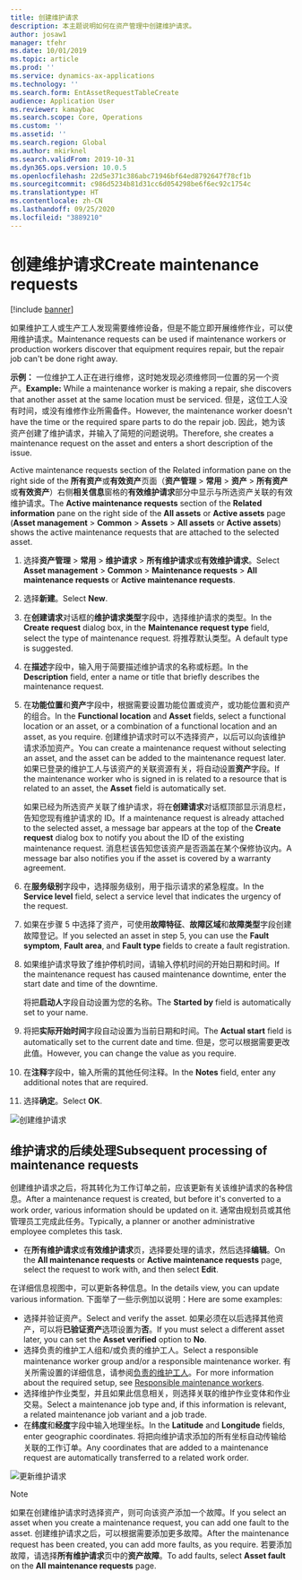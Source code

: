 ```yaml
---
title: 创建维护请求
description: 本主题说明如何在资产管理中创建维护请求。
author: josaw1
manager: tfehr
ms.date: 10/01/2019
ms.topic: article
ms.prod: ''
ms.service: dynamics-ax-applications
ms.technology: ''
ms.search.form: EntAssetRequestTableCreate
audience: Application User
ms.reviewer: kamaybac
ms.search.scope: Core, Operations
ms.custom: ''
ms.assetid: ''
ms.search.region: Global
ms.author: mkirknel
ms.search.validFrom: 2019-10-31
ms.dyn365.ops.version: 10.0.5
ms.openlocfilehash: 22d5e371c386abc71946bf64ed8792647f78cf1b
ms.sourcegitcommit: c986d5234b81d31cc6d054298be6f6ec92c1754c
ms.translationtype: HT
ms.contentlocale: zh-CN
ms.lasthandoff: 09/25/2020
ms.locfileid: "3889210"
---
```

# <a name="create-maintenance-requests"></a><span data-ttu-id="a71dd-103">创建维护请求</span><span class="sxs-lookup"><span data-stu-id="a71dd-103">Create maintenance requests</span></span>

[!include [banner](../../includes/banner.md)]

 

<span data-ttu-id="a71dd-104">如果维护工人或生产工人发现需要维修设备，但是不能立即开展维修作业，可以使用维护请求。</span><span class="sxs-lookup"><span data-stu-id="a71dd-104">Maintenance requests can be used if maintenance workers or production workers discover that equipment requires repair, but the repair job can't be done right away.</span></span>

<span data-ttu-id="a71dd-105">**示例：** 一位维护工人正在进行维修，这时她发现必须维修同一位置的另一个资产。</span><span class="sxs-lookup"><span data-stu-id="a71dd-105">**Example:** While a maintenance worker is making a repair, she discovers that another asset at the same location must be serviced.</span></span> <span data-ttu-id="a71dd-106">但是，这位工人没有时间，或没有维修作业所需备件。</span><span class="sxs-lookup"><span data-stu-id="a71dd-106">However, the maintenance worker doesn't have the time or the required spare parts to do the repair job.</span></span> <span data-ttu-id="a71dd-107">因此，她为该资产创建了维护请求，并输入了简短的问题说明。</span><span class="sxs-lookup"><span data-stu-id="a71dd-107">Therefore, she creates a maintenance request on the asset and enters a short description of the issue.</span></span>

<span data-ttu-id="a71dd-108">Active maintenance requests section of the Related information pane on the right side of the **所有资产**或**有效资产**页面（**资产管理** \> **常用** \> **资产** \> **所有资产**或**有效资产**）右侧**相关信息**窗格的**有效维护请求**部分中显示与所选资产关联的有效维护请求。</span><span class="sxs-lookup"><span data-stu-id="a71dd-108">The **Active maintenance requests** section of the **Related information** pane on the right side of the **All assets** or **Active assets** page (**Asset management** \> **Common** \> **Assets** \> **All assets** or **Active assets**) shows the active maintenance requests that are attached to the selected asset.</span></span>

1. <span data-ttu-id="a71dd-109">选择**资产管理** \> **常用** \> **维护请求** \> **所有维护请求**或**有效维护请求**。</span><span class="sxs-lookup"><span data-stu-id="a71dd-109">Select **Asset management** \> **Common** \> **Maintenance requests** \> **All maintenance requests** or **Active maintenance requests**.</span></span>
2. <span data-ttu-id="a71dd-110">选择**新建**。</span><span class="sxs-lookup"><span data-stu-id="a71dd-110">Select **New**.</span></span>
3. <span data-ttu-id="a71dd-111">在**创建请求**对话框的**维护请求类型**字段中，选择维护请求的类型。</span><span class="sxs-lookup"><span data-stu-id="a71dd-111">In the **Create request** dialog box, in the **Maintenance request type** field, select the type of maintenance request.</span></span> <span data-ttu-id="a71dd-112">将推荐默认类型。</span><span class="sxs-lookup"><span data-stu-id="a71dd-112">A default type is suggested.</span></span>
4. <span data-ttu-id="a71dd-113">在**描述**字段中，输入用于简要描述维护请求的名称或标题。</span><span class="sxs-lookup"><span data-stu-id="a71dd-113">In the **Description** field, enter a name or title that briefly describes the maintenance request.</span></span>
5. <span data-ttu-id="a71dd-114">在**功能位置**和**资产**字段中，根据需要设置功能位置或资产，或功能位置和资产的组合。</span><span class="sxs-lookup"><span data-stu-id="a71dd-114">In the **Functional location** and **Asset** fields, select a functional location or an asset, or a combination of a functional location and an asset, as you require.</span></span> <span data-ttu-id="a71dd-115">创建维护请求时可以不选择资产，以后可以向该维护请求添加资产。</span><span class="sxs-lookup"><span data-stu-id="a71dd-115">You can create a maintenance request without selecting an asset, and the asset can be added to the maintenance request later.</span></span> <span data-ttu-id="a71dd-116">如果已登录的维护工人与该资产的关联资源有关，将自动设置**资产**字段。</span><span class="sxs-lookup"><span data-stu-id="a71dd-116">If the maintenance worker who is signed in is related to a resource that is related to an asset, the **Asset** field is automatically set.</span></span>

    <span data-ttu-id="a71dd-117">如果已经为所选资产关联了维护请求，将在**创建请求**对话框顶部显示消息栏，告知您现有维护请求的 ID。</span><span class="sxs-lookup"><span data-stu-id="a71dd-117">If a maintenance request is already attached to the selected asset, a message bar appears at the top of the **Create request** dialog box to notify you about the ID of the existing maintenance request.</span></span> <span data-ttu-id="a71dd-118">消息栏该告知您该资产是否涵盖在某个保修协议内。</span><span class="sxs-lookup"><span data-stu-id="a71dd-118">A message bar also notifies you if the asset is covered by a warranty agreement.</span></span>

6. <span data-ttu-id="a71dd-119">在**服务级别**字段中，选择服务级别，用于指示请求的紧急程度。</span><span class="sxs-lookup"><span data-stu-id="a71dd-119">In the **Service level** field, select a service level that indicates the urgency of the request.</span></span>
7. <span data-ttu-id="a71dd-120">如果在步骤 5 中选择了资产，可使用**故障特征**、**故障区域**和**故障类型**字段创建故障登记。</span><span class="sxs-lookup"><span data-stu-id="a71dd-120">If you selected an asset in step 5, you can use the **Fault symptom**, **Fault area**, and **Fault type** fields to create a fault registration.</span></span>
8. <span data-ttu-id="a71dd-121">如果维护请求导致了维护停机时间，请输入停机时间的开始日期和时间。</span><span class="sxs-lookup"><span data-stu-id="a71dd-121">If the maintenance request has caused maintenance downtime, enter the start date and time of the downtime.</span></span>

    <span data-ttu-id="a71dd-122">将把**启动人**字段自动设置为您的名称。</span><span class="sxs-lookup"><span data-stu-id="a71dd-122">The **Started by** field is automatically set to your name.</span></span>

10. <span data-ttu-id="a71dd-123">将把**实际开始时间**字段自动设置为当前日期和时间。</span><span class="sxs-lookup"><span data-stu-id="a71dd-123">The **Actual start** field is automatically set to the current date and time.</span></span> <span data-ttu-id="a71dd-124">但是，您可以根据需要更改此值。</span><span class="sxs-lookup"><span data-stu-id="a71dd-124">However, you can change the value as you require.</span></span>
11. <span data-ttu-id="a71dd-125">在**注释**字段中，输入所需的其他任何注释。</span><span class="sxs-lookup"><span data-stu-id="a71dd-125">In the **Notes** field, enter any additional notes that are required.</span></span>
12. <span data-ttu-id="a71dd-126">选择**确定**。</span><span class="sxs-lookup"><span data-stu-id="a71dd-126">Select **OK**.</span></span>

![创建维护请求](media/03-manage-maintenance-requests.png)

## <a name="subsequent-processing-of-maintenance-requests"></a><span data-ttu-id="a71dd-128">维护请求的后续处理</span><span class="sxs-lookup"><span data-stu-id="a71dd-128">Subsequent processing of maintenance requests</span></span>

<span data-ttu-id="a71dd-129">创建维护请求之后，将其转化为工作订单之前，应该更新有关该维护请求的各种信息。</span><span class="sxs-lookup"><span data-stu-id="a71dd-129">After a maintenance request is created, but before it's converted to a work order, various information should be updated on it.</span></span> <span data-ttu-id="a71dd-130">通常由规划员或其他管理员工完成此任务。</span><span class="sxs-lookup"><span data-stu-id="a71dd-130">Typically, a planner or another administrative employee completes this task.</span></span>

- <span data-ttu-id="a71dd-131">在**所有维护请求**或**有效维护请求**页，选择要处理的请求，然后选择**编辑**。</span><span class="sxs-lookup"><span data-stu-id="a71dd-131">On the **All maintenance requests** or **Active maintenance requests** page, select the request to work with, and then select **Edit**.</span></span>

<span data-ttu-id="a71dd-132">在详细信息视图中，可以更新各种信息。</span><span class="sxs-lookup"><span data-stu-id="a71dd-132">In the details view, you can update various information.</span></span> <span data-ttu-id="a71dd-133">下面举了一些示例加以说明：</span><span class="sxs-lookup"><span data-stu-id="a71dd-133">Here are some examples:</span></span>

- <span data-ttu-id="a71dd-134">选择并验证资产。</span><span class="sxs-lookup"><span data-stu-id="a71dd-134">Select and verify the asset.</span></span> <span data-ttu-id="a71dd-135">如果必须在以后选择其他资产，可以将**已验证资产**选项设置为**否**。</span><span class="sxs-lookup"><span data-stu-id="a71dd-135">If you must select a different asset later, you can set the **Asset verified** option to **No**.</span></span>
- <span data-ttu-id="a71dd-136">选择负责的维护工人组和/或负责的维护工人。</span><span class="sxs-lookup"><span data-stu-id="a71dd-136">Select a responsible maintenance worker group and/or a responsible maintenance worker.</span></span> <span data-ttu-id="a71dd-137">有关所需设置的详细信息，请参阅[负责的维护工人](../setup-for-maintenance-requests/responsible-workers.md)。</span><span class="sxs-lookup"><span data-stu-id="a71dd-137">For more information about the required setup, see [Responsible maintenance workers](../setup-for-maintenance-requests/responsible-workers.md).</span></span>
- <span data-ttu-id="a71dd-138">选择维护作业类型，并且如果此信息相关，则选择关联的维护作业变体和作业交易。</span><span class="sxs-lookup"><span data-stu-id="a71dd-138">Select a maintenance job type and, if this information is relevant, a related maintenance job variant and a job trade.</span></span>
- <span data-ttu-id="a71dd-139">在**纬度**和**经度**字段中输入地理坐标。</span><span class="sxs-lookup"><span data-stu-id="a71dd-139">In the **Latitude** and **Longitude** fields, enter geographic coordinates.</span></span> <span data-ttu-id="a71dd-140">将把向维护请求添加的所有坐标自动传输给关联的工作订单。</span><span class="sxs-lookup"><span data-stu-id="a71dd-140">Any coordinates that are added to a maintenance request are automatically transferred to a related work order.</span></span> 

![更新维护请求](media/04-manage-maintenance-requests.png)

> [!NOTE]
> <span data-ttu-id="a71dd-142">如果在创建维护请求时选择资产，则可向该资产添加一个故障。</span><span class="sxs-lookup"><span data-stu-id="a71dd-142">If you select an asset when you create a maintenance request, you can add one fault to the asset.</span></span> <span data-ttu-id="a71dd-143">创建维护请求之后，可以根据需要添加更多故障。</span><span class="sxs-lookup"><span data-stu-id="a71dd-143">After the maintenance request has been created, you can add more faults, as you require.</span></span> <span data-ttu-id="a71dd-144">若要添加故障，请选择**所有维护请求**页中的**资产故障**。</span><span class="sxs-lookup"><span data-stu-id="a71dd-144">To add faults, select **Asset fault** on the **All maintenance requests** page.</span></span>
